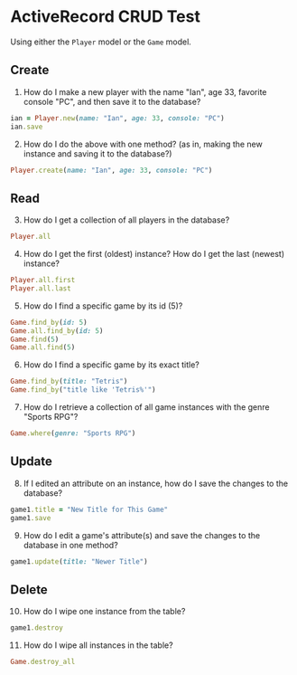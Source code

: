 # ActiveRecord CRUD Test

Using either the `Player` model or the `Game` model.

## Create
1. How do I make a new player with the name "Ian", age 33, favorite console "PC", and then save it to the database?
```rb
ian = Player.new(name: "Ian", age: 33, console: "PC")
ian.save
```

2. How do I do the above with one method? (as in, making the new instance and saving it to the database?)
```rb
Player.create(name: "Ian", age: 33, console: "PC")

```

## Read
3. How do I get a collection of all players in the database?
```rb
Player.all
```

4. How do I get the first (oldest) instance? How do I get the last (newest) instance?
```rb
Player.all.first
Player.all.last

```

5. How do I find a specific game by its id (5)?
```rb
Game.find_by(id: 5)
Game.all.find_by(id: 5)
Game.find(5)
Game.all.find(5)
```

6. How do I find a specific game by its exact title?
```rb
Game.find_by(title: "Tetris")
Game.find_by("title like 'Tetris%'")
```

7. How do I retrieve a collection of all game instances with the genre "Sports RPG"?
```rb
Game.where(genre: "Sports RPG")
```

## Update
8. If I edited an attribute on an instance, how do I save the changes to the database?
```rb
game1.title = "New Title for This Game"
game1.save
```

9. How do I edit a game's attribute(s) and save the changes to the database in one method?
```rb
game1.update(title: "Newer Title")

```

## Delete
10. How do I wipe one instance from the table?
```rb
game1.destroy
```
11. How do I wipe all instances in the table?
```rb
Game.destroy_all
```
